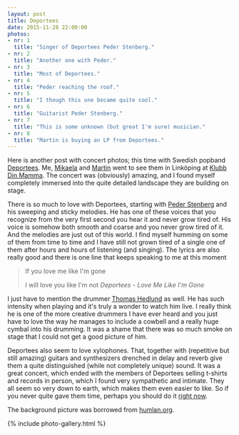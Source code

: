```yaml
---
layout: post
title: Deportees
date: 2015-11-28 22:00:00
photos:
- nr: 1
  title: "Singer of Deportees Peder Stenberg."
- nr: 2
  title: "Another one with Peder."
- nr: 3
  title: "Most of Deportees."
- nr: 4
  title: "Peder reaching the roof."
- nr: 5
  title: "I though this one became quite cool."
- nr: 6
  title: "Guitarist Peder Stenberg."
- nr: 7
  title: "This is some unknown (but great I'm sure) musician."
- nr: 8
  title: "Martin is buying an LP from Deportees."
---
```


Here is another post with concert photos; this time with Swedish popband [Deportees](http://www.deportees.se). Me, [Mikaela](https://www.facebook.com/mikaela.blom?fref=ts) and [Martin](http://www.martinhultgren.com/sv/) went to see them in Linköping at [Klubb Din Mamma](http://klubbdinmamma.com). The concert was (obviously) amazing, and I found myself completely immersed into the quite detailed landscape they are building on stage. 

There is so much to love with Deportees, starting with [Peder Stenberg](https://sv.wikipedia.org/wiki/Peder_Stenberg) and his sweeping and sticky melodies. He has one of these voices that you recognize from the very first second you hear it and never grow tired of. His voice is somehow both smooth and coarse and you never grow tired of it. And the melodies are just out of this world. I find myself humming on some of them from time to time and I have still not grown tired of a single one of them after hours and hours of listening (and singing). The lyrics are also really good and there is one line that keeps speaking to me at this moment

> If you love me like I'm gone
>
> I will love you like I'm not
> <cite>Deportees - Love Me Like I'm Gone </cite>

I just have to mention the drummer [Thomas Hedlund](https://sv.wikipedia.org/wiki/Thomas_Hedlund_(musiker)) as well. He has such intensity when playing and it's truly a wonder to watch him live. I really think he is one of the more creative drummers I have ever heard and you just have to love the way he manages to include a cowbell and a really huge cymbal into his drumming. It was a shame that there was so much smoke on stage that I could not get a good picture of him.

Deportees also seem to love xylophones. That, together with (repetitive but still amazing) guitars and synthesizers drenched in delay and reverb give them a quite distinguished (while not completely unique) sound. It was a great concert, which ended with the members of Deportees selling t-shirts and records in person, which I found very sympathetic and intimate. They all seem so very down to earth, which makes them even easier to like. So if you never quite gave them time, perhaps you should do it [right now](https://play.spotify.com/artist/64WsK4rMjSwnyuzTPFHVH4?play=true&utm_source=open.spotify.com&utm_medium=open).

The background picture was borrowed from [humlan.org](http://humlan.org/event/deportees/).

{% include photo-gallery.html %}